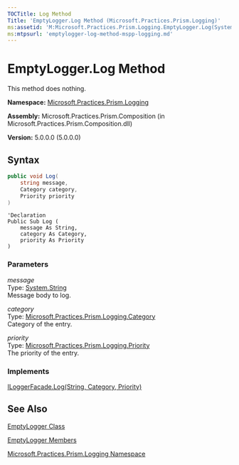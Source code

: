 ```yaml
---
TOCTitle: Log Method
Title: 'EmptyLogger.Log Method (Microsoft.Practices.Prism.Logging)'
ms:assetid: 'M:Microsoft.Practices.Prism.Logging.EmptyLogger.Log(System.String,Microsoft.Practices.Prism.Logging.Category,Microsoft.Practices.Prism.Logging.Priority)'
ms:mtpsurl: 'emptylogger-log-method-mspp-logging.md'
---
```


# EmptyLogger.Log Method

This method does nothing.

**Namespace:** [Microsoft.Practices.Prism.Logging](/patterns-practices/reference/mspp-logging-namespace)

**Assembly:** Microsoft.Practices.Prism.Composition (in Microsoft.Practices.Prism.Composition.dll)

**Version:** 5.0.0.0 (5.0.0.0)

## Syntax

```C#
public void Log(
	string message,
	Category category,
	Priority priority
)
```

```VB
'Declaration
Public Sub Log ( 
	message As String,
	category As Category,
	priority As Priority
)
```

### Parameters

_message_  
Type: [System.String](http://msdn.microsoft.com/en-us/library/s1wwdcbf)  
Message body to log.

_category_  
Type: [Microsoft.Practices.Prism.Logging.Category](/patterns-practices/reference/category-enumeration-mspp-logging)  
Category of the entry.

_priority_  
Type: [Microsoft.Practices.Prism.Logging.Priority](/patterns-practices/reference/priority-enumeration-mspp-logging)  
The priority of the entry.

### Implements

[ILoggerFacade.Log(String, Category, Priority)](/patterns-practices/reference/iloggerfacade-log-method-mspp-logging)

## See Also

[EmptyLogger Class](/patterns-practices/reference/emptylogger-class-mspp-logging)

[EmptyLogger Members](/patterns-practices/reference/emptylogger-members-mspp-logging)

[Microsoft.Practices.Prism.Logging Namespace](/patterns-practices/reference/mspp-logging-namespace)
